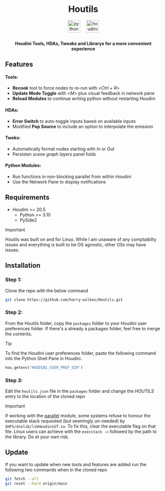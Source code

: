 <h1 align="center">Houtils</h1>

<div align="center">
  <img src="https://img.shields.io/badge/Python-3776AB?logo=python&logoColor=white&style=for-the-badge" height="40" alt="python logo"  />
  <img width="12" />
  <img src="https://img.shields.io/badge/Houdini-FF4713?style=for-the-badge&logo=houdini&logoColor=white" height="40" alt="houdini logo" />
</div>


###

<h4 align="center">Houdini Tools, HDAs, Tweaks and Librarys for a more convenient experience</h4>

###

## Features
#### Tools:
+ **Recook** tool to force nodes to re-run with <*Ctrl + R*>
+ **Update Mode Toggle** with <*M*> plus visual feedback in network pane 
+ **Reload Modules** to continue writing python without restarting Houdini

#### HDAs:
+ **Error Switch** to auto-toggle inputs based on available inputs
+ Modified **Pop Source** to include an option to interpolate the emission

#### Tweks:
+ Automatically format nodes starting with *In* or *Out*
+ Persisten *scene graph layers* panel folds 

#### Python Modules:
+ Run functions in non-blocking parallel from within Houdini
+ Use the Network Pane to display notifications



## Requirements
+ Houdini >= 20.5
  + Python >= 3.10
  + PySide2
>[!IMPORTANT]
>Houtils was built on and for Linux. While I am unaware of any comptaibilty issues and everything is built to be OS agnostic, other OSs may have issues.


## Installation

### Step 1:
Clone the repo with the below command
```bash
git clone https://github.com/harry-wilkos/Houtils.git
```

### Step 2:
From the Houtils folder, copy the `packages` folder to your Houdini user preferences folder. If there's a already a packages folder, feel free to merge the contents.
>[!TIP]
>To find the Houdini user preferences folder, paste the following command into the Python Shell Pane in Houdini.
>```python
>hou.getenv("HOUDINI_USER_PREF_DIR")
>```

### Step 3:
Edit the `houtils.json` file in the `packages` folder and change the *HOUTILS* entry to the location of the cloned repo

>[!IMPORTANT]
>If working with the [parallel](https://github.com/harry-wilkos/Houtils/blob/main/python/houtils/utils/parallel.py) module, some systems refuse to honour the executable stack requested (but seemingly un-needed) by `$HFS/dsolib/libHoudiniUT.so`. To fix this, clear the executable flag on that file. Linux users can achieve with the `execstack -c` followed by the path to the library. Do at your own risk.



## Update
If you want to update when new tools and features are added run the following two commands when in the cloned repo
```bash
git fetch --all
git reset --hard origin/main
```
